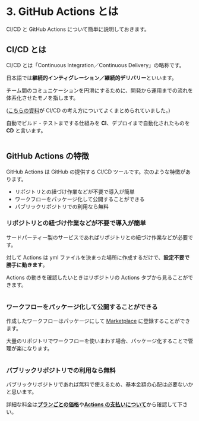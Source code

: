 # 3. GitHub Actions とは

CI/CD と GitHub Actions について簡単に説明しておきます。

## CI/CD とは

CI/CD とは「Continuous Integration／Continuous Delivery」の略称です。

日本語では**継続的インティグレーション／継続的デリバリー**といいます。

チーム間のコミュニケーションを円滑にするために、開発から運用までの流れを体系化させたモノを指します。

([こちらの資料](https://www2.circleci.com/rs/485-ZMH-626/images/001_DevOpsCulture.pdf)が CI/CD の考え方についてよくまとめられていました。)

自動でビルド・テストまでする仕組みを **CI**、デプロイまで自動化されたものを **CD** と言います。

<img :src="$withBase('/cicd.png')">

## GitHub Actions の特徴

GitHub Actions は GitHub の提供する CI/CD ツールです。次のような特徴があります。

- リポジトリとの紐づけ作業などが不要で導入が簡単
- ワークフローをパッケージ化して公開することができる
- パブリックリポジトリでの利用なら無料

### リポジトリとの紐づけ作業などが不要で導入が簡単

サードパーティー製のサービスであればリポジトリとの紐づけ作業などが必要です。

対して Actions は yml ファイルを決まった場所に作成するだけで、**設定不要で勝手に動きます**。

Actions の動きを確認したいときはリポジトリの Actions タブから見ることができます。

<img :src="$withBase('/actions2.png')">

### ワークフローをパッケージ化して公開することができる

作成したワークフローはパッケージにして [Marketplace](https://GitHub.com/marketplace) に登録することができます。

大量のリポジトリでワークフローを使いまわす場合、パッケージ化することで管理が楽になります。

<img :src="$withBase('/marketplace.png')">

### パブリックリポジトリでの利用なら無料

パブリックリポジトリであれば無料で使えるため、基本金額の心配は必要ないかと思います。

詳細な料金は[**プランごとの価格**](https://GitHub.co.jp/pricing.html)や[**Actions の支払いについて**](https://docs.GitHub.com/ja/billing/managing-billing-for-GitHub-actions/about-billing-for-GitHub-actions)から確認して下さい。

<img :src="$withBase('/place.png')">
